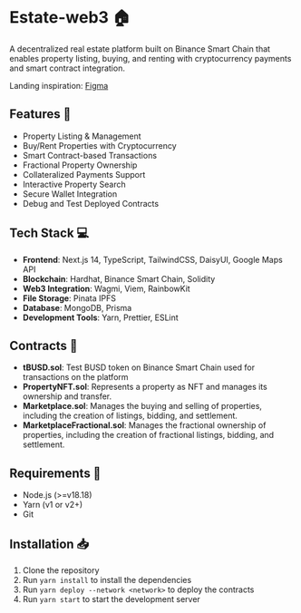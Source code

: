 # Estate-web3 🏠

A decentralized real estate platform built on Binance Smart Chain that enables property listing, buying, and renting with cryptocurrency payments and smart contract integration.

Landing inspiration: [Figma](https://www.figma.com/community/file/1159150161670385658/free-estatery-real-estate-saas-web-and-mobile-ui-kit)

## Features 🌟

- Property Listing & Management
- Buy/Rent Properties with Cryptocurrency
- Smart Contract-based Transactions
- Fractional Property Ownership
- Collateralized Payments Support
- Interactive Property Search
- Secure Wallet Integration
- Debug and Test Deployed Contracts

## Tech Stack 💻

- **Frontend**: Next.js 14, TypeScript, TailwindCSS, DaisyUI, Google Maps API
- **Blockchain**: Hardhat, Binance Smart Chain, Solidity
- **Web3 Integration**: Wagmi, Viem, RainbowKit
- **File Storage**: Pinata IPFS
- **Database**: MongoDB, Prisma
- **Development Tools**: Yarn, Prettier, ESLint

## Contracts 📜

- **tBUSD.sol**: Test BUSD token on Binance Smart Chain used for transactions on the platform
- **PropertyNFT.sol**: Represents a property as NFT and manages its ownership and transfer.
- **Marketplace.sol**: Manages the buying and selling of properties, including the creation of listings, bidding, and settlement.
- **MarketplaceFractional.sol**: Manages the fractional ownership of properties, including the creation of fractional listings, bidding, and settlement.

## Requirements 📝

- Node.js (>=v18.18)
- Yarn (v1 or v2+)
- Git

## Installation 📥

1. Clone the repository
2. Run `yarn install` to install the dependencies
3. Run `yarn deploy --network <network>` to deploy the contracts
4. Run `yarn start` to start the development server
